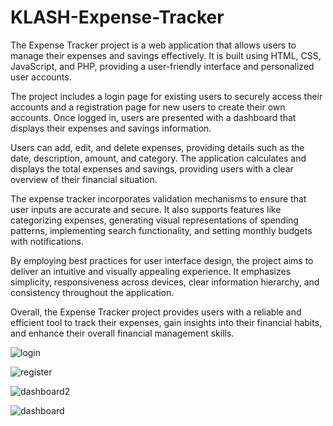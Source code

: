 # KLASH-Expense-Tracker

The Expense Tracker project is a web application that allows users to manage their expenses and savings effectively. It is built using HTML, CSS, JavaScript, and PHP, providing a user-friendly interface and personalized user accounts.

The project includes a login page for existing users to securely access their accounts and a registration page for new users to create their own accounts. Once logged in, users are presented with a dashboard that displays their expenses and savings information.

Users can add, edit, and delete expenses, providing details such as the date, description, amount, and category. The application calculates and displays the total expenses and savings, providing users with a clear overview of their financial situation.

The expense tracker incorporates validation mechanisms to ensure that user inputs are accurate and secure. It also supports features like categorizing expenses, generating visual representations of spending patterns, implementing search functionality, and setting monthly budgets with notifications.

By employing best practices for user interface design, the project aims to deliver an intuitive and visually appealing experience. It emphasizes simplicity, responsiveness across devices, clear information hierarchy, and consistency throughout the application.

Overall, the Expense Tracker project provides users with a reliable and efficient tool to track their expenses, gain insights into their financial habits, and enhance their overall financial management skills.

![login](https://github.com/HarshithaVemuri24/KLASH-Expense-Tracker/assets/91493643/4153e698-73bc-4661-b20f-09c510f317d0)

![register](https://github.com/HarshithaVemuri24/KLASH-Expense-Tracker/assets/91493643/ae093368-73c7-4fb6-b592-5cab2656874c)

![dashboard2](https://github.com/HarshithaVemuri24/KLASH-Expense-Tracker/assets/91493643/34842f9d-a1ff-4c2f-bd99-fcea1b68dae6)

![dashboard](https://github.com/HarshithaVemuri24/KLASH-Expense-Tracker/assets/91493643/f6fc32a3-7a9f-4ef4-8a25-032cf390be3b)
